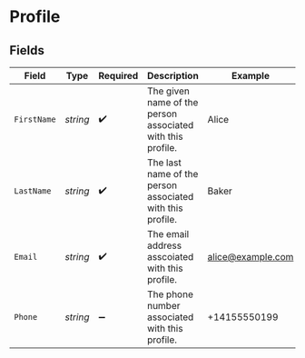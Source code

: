 # Profile


## Fields

| Field                                                      | Type                                                       | Required                                                   | Description                                                | Example                                                    |
| ---------------------------------------------------------- | ---------------------------------------------------------- | ---------------------------------------------------------- | ---------------------------------------------------------- | ---------------------------------------------------------- |
| `FirstName`                                                | *string*                                                   | :heavy_check_mark:                                         | The given name of the person associated with this profile. | Alice                                                      |
| `LastName`                                                 | *string*                                                   | :heavy_check_mark:                                         | The last name of the person associated with this profile.  | Baker                                                      |
| `Email`                                                    | *string*                                                   | :heavy_check_mark:                                         | The email address asscoiated with this profile.            | alice@example.com                                          |
| `Phone`                                                    | *string*                                                   | :heavy_minus_sign:                                         | The phone number associated with this profile.             | +14155550199                                               |